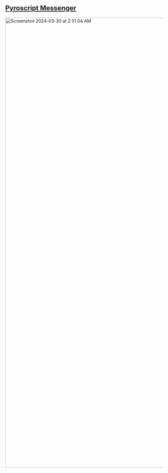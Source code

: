 ## <a href="https://pyroscript.vercel.app">Pyroscript Messenger</a>
<img width="1440" alt="Screenshot 2024-03-30 at 2 51 04 AM" src="https://github.com/sudo-self/pyroscript/assets/119916323/e95a9121-0822-4124-ab0e-6a0c6dde4306">

